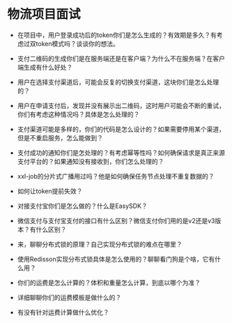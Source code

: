 # 物流项目面试

- 在项目中，用户登录成功后的token你们是怎么生成的？有效期是多久？有考虑过双token模式吗？谈谈你的想法。

- 支付二维码的生成你们是在服务端还是在客户端？为什么不在服务端？在客户端生成有什么好处？

- 用户在选择支付渠道后，可能会反复的切换支付渠道，这块你们是怎么处理的？

- 用户在申请支付后，发现并没有展示出二维码，这时用户可能会不断的重试，你们有考虑这种情况吗？具体是怎么处理的？

- 支付渠道可能是多样的，你们的代码是怎么设计的？如果需要停用某个渠道，但是不重启服务，怎么能做到？

- 支付成功的通知你们是怎处理的？有考虑幂等性吗？如何确保请求是真正来源支付平台的？如果通知没有接收到，你们怎么处理的？

- xxl-job的分片式广播用过吗？他是如何确保任务节点处理不重复数据的？

- 如何让token提前失效？

- 对接支付宝你们是怎么做的？什么是EasySDK？

- 微信支付与支付宝支付的接口有什么区别？微信支付你们用的是v2还是v3版本？有什么区别？

- 来，聊聊分布式锁的原理？自己实现分布式锁的难点在哪里？

- 使用Redisson实现分布式锁具体是怎么使用的？聊聊看门狗是个啥，它有什么用？

- 你们的运费是怎么计算的？体积和重量怎么计算，到底以哪个为准？

- 详细聊聊你们的运费模板是做什么的？

- 有没有针对运费计算做什么优化？
